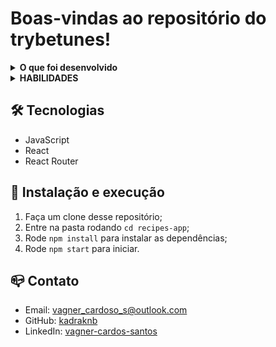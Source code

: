 # Boas-vindas ao repositório do trybetunes!

<details>
  <summary><strong>O que foi desenvolvido</strong></summary>
Neste projeto foi criado o TrybeTunes, uma aplicação capaz de reproduzir músicas das mais variadas bandas e artistas, criar uma lista de músicas favoritas e editar o perfil da pessoa usuária logada. Essa aplicação será capaz de:

- Fazer login;
- Pesquisar por uma banda ou artista;
- Listar os álbuns disponíveis dessa banda ou artista;
- Visualizar as músicas de um álbum selecionado;
- Reproduzir uma prévia das músicas deste álbum;
- Favoritar e desfavoritar músicas;
- Ver a lista de músicas favoritas;
- Ver o perfil da pessoa logada;
- Editar o perfil da pessoa logada;

<br />
</details>
<details>
  <summary><strong>HABILIDADES</strong></summary>

Fazer requisições e consumir dados vindos de uma API;

Utilizar os ciclos de vida de um componente React;

Utilizar a função setState de forma a garantir que um determinado código só é executado após o estado ser atualizado

Utilizar o componente BrowserRouter corretamente;

Criar rotas, mapeando o caminho da URL com o componente correspondente, via Route;

Utilizar o Switch do React Router

Criar links de navegação na aplicação com o componente Link;



<br />
</details>

## 🛠 Tecnologias

- JavaScript
- React
- React Router

## 🚀 Instalação e execução

1. Faça um clone desse repositório;
2. Entre na pasta rodando `cd recipes-app`;
3. Rode `npm install` para instalar as dependências;
4. Rode `npm start` para iniciar.


## 📪 Contato

- Email: [vagner_cardoso_s@outlook.com](vagner_cardoso_s@outlook.com)
- GitHub: [kadraknb](https://github.com/kadraknb)
- LinkedIn: [vagner-cardos-santos](https://www.linkedin.com/in/vagner-cardos-santos/)
